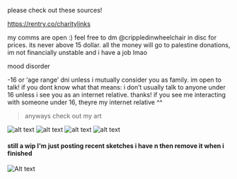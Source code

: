 please check out these sources!

https://rentry.co/charitylinks

my comms are open :) feel free to dm @crippledinwheelchair in disc for prices. its never above 15 dollar. all the money will go to palestine donations, im not financially unstable and i have a job lmao

mood disorder

-16 or ‘age range’ dni unless i mutually consider you as family. im open to talk! if you dont know what that means: i don’t usually talk to anyone under 16 unless i see you as an internet relative. thanks! if you see me interacting with someone under 16, theyre my internet relative ^^

> anyways check out my art

![alt text](https://files.catbox.moe/p3im38.png)
![alt text](https://files.catbox.moe/mzysu8.png)
![alt text](https://files.catbox.moe/d80ahu.jpg)
![alt text](https://files.catbox.moe/n75jco.png)
#### still a wip I'm just posting recent sketches i have n then remove it when i finished
![Alt text](https://files.catbox.moe/ztam00.jpg)
